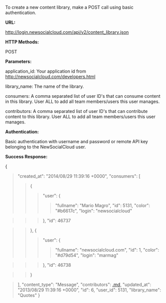 To create a new content library, make a POST call using basic authentication.

**URL:**

http://login.newsocialcloud.com/api/v2/content_library.json

**HTTP Methods:**

POST

**Parameters:**

<p>application_id: Your application id from <a href='http://newsocialcloud.com/developers.html'>http://newsocialcloud.com/developers.html</a></p>
<p>library_name: The name of the library.</p>
<p>consumers: A comma separated list of user ID's that can consume content in this library. User ALL to add all team members/users this user manages.</p>
<p>contributors: A comma separated list of user ID's that can contribute content to this library. User ALL to add all team members/users this user manages.</p>

**Authentication:**

Basic authentication with username and password or remote API key belonging to the NewSocialCloud user.

**Success Response:**

{
> "created\_at": "2014/08/29 11:39:16 +0000",
> "consumers": [
> > {
> > > "user": {
> > > > "fullname": "Mario Magro",
> > > > "id": 5131,
> > > > "color": "#b6617c",
> > > > "login": "newsocialcloud"

> > > },
> > > "id": 46737

> > },
> > {
> > > "user": {
> > > > "fullname": "newsocialcloud.com",
> > > > "id": 1,
> > > > "color": "#d79d54",
> > > > "login": "marmag"

> > > },
> > > "id": 46738

> > }

> ],
> "content\_type": "Message",
> "contributors": [.md](.md),
> "updated\_at": "2013/08/29 11:39:16 +0000",
> "id": 6,
> "user\_id": 5131,
> "library\_name": "Quotes"
}
